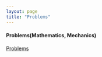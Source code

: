 ```yaml
---
layout: page
title: "Problems"
---
```


#### Problems(Mathematics, Mechanics)

[Problems](/archives/problems/problems.pdf)